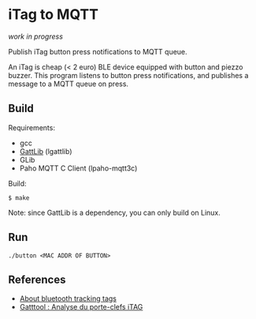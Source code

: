 # iTag to MQTT

*work in progress*

Publish iTag button press notifications to MQTT queue.

An iTag is cheap (< 2 euro) BLE device equipped with button and piezzo buzzer. This program listens to button
press notifications, and publishes a message to a MQTT queue on press.

## Build

Requirements:

- gcc
- [GattLib](https://github.com/labapart/gattlib) (lgattlib)
- GLib 
- Paho MQTT C Client (lpaho-mqtt3c)

Build:

```
$ make
```

Note: since GattLib is a dependency, you can only build on Linux.

## Run

```
./button <MAC ADDR OF BUTTON>
```

## References

- [About bluetooth tracking tags](https://github.com/sputnikdev/eclipse-smarthome-bluetooth-binding/blob/master/tags.md)
- [Gatttool : Analyse du porte-clefs iTAG](https://www.fanjoe.be/?p=2861)